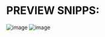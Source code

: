 <H1>PREVIEW SNIPPS:</H1>

![image](https://github.com/RasaIulian/Email/assets/99275349/a2f4f564-f58d-4c1c-bf78-732b2152d6b6)
![image](https://github.com/RasaIulian/Email/assets/99275349/7fca75c1-8e86-4bd5-8304-9c17f3924369)

